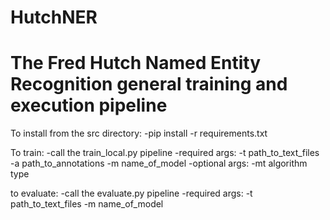# HutchNER
The Fred Hutch Named Entity Recognition general training and execution pipeline
================================================================================
To install from the src directory:
	-pip install -r requirements.txt

To train:
	-call the train_local.py pipeline
		-required args: -t path_to_text_files -a path_to_annotations -m name_of_model
		-optional args: -mt algorithm type
	
to evaluate:
	-call the  evaluate.py pipeline
		-required args: -t path_to_text_files -m name_of_model